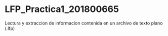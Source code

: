 # LFP_Practica1_201800665
Lectura y extraccion de informacion contenida en un archivo de texto plano (.lfp) 
